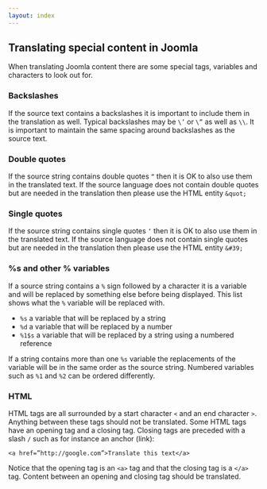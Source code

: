 ```yaml
---
layout: index
---
```

## Translating special content in Joomla
When translating Joomla content there are some special tags, variables and characters to look out for. 

### Backslashes
If the source text contains a backslashes it is important to include them in the translation as well. Typical backslashes may be `\’` or `\”` as well as `\\`. It is important to maintain the same spacing around backslashes as the source text.

### Double quotes
If the source string contains double quotes `“` then it is OK to also use them in the translated text. If the source language does not contain double quotes but are needed in the translation then please use the HTML entity `&quot;` 

### Single quotes
If the source string contains single quotes `‘` then it is OK to also use them in the translated text. If the source language does not contain single quotes but are needed in the translation then please use the HTML entity `&#39;`

### %s and other % variables
If a source string contains a `%` sign followed by a character it is a variable and will be replaced by something else before being displayed. This list shows what the `%` variable will be replaced with.

* `%s` a variable that will be replaced by a string
* `%d` a variable that will be replaced by a number
* `%1$s` a variable that will be replaced by a string using a numbered reference

If a string contains more than one `%s` variable the replacements of the variable will be in the same order as the source string. Numbered variables such as `%1` and `%2` can be ordered differently.
### HTML
HTML tags are all surrounded by a start character `<` and an end character `>`. Anything between these tags should not be translated. Some HTML tags have an opening tag and a closing tag. Closing tags are preceded with a slash `/` such as for instance an anchor (link):
```
<a href=”http://google.com”>Translate this text</a>
```
Notice that the opening tag is an `<a>` tag and that the closing tag is a `</a>` tag. Content between an opening and closing tag should be translated. 
